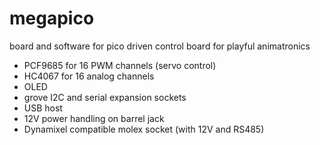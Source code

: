# megapico
board and software for pico driven control board for playful animatronics

- PCF9685 for 16 PWM channels (servo control)
- HC4067 for 16 analog channels
- OLED
- grove I2C and serial expansion sockets
- USB host
- 12V power handling on barrel jack
- Dynamixel compatible molex socket (with 12V and RS485)
